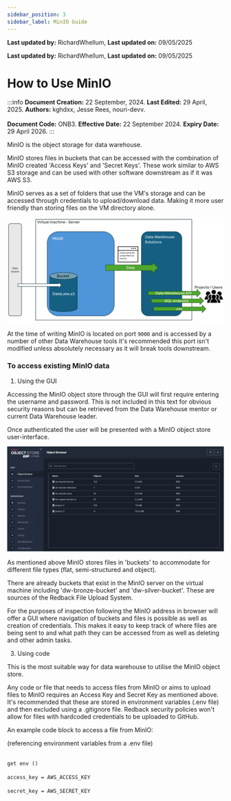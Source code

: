 ```yaml
--- 
sidebar_position: 3
sidebar_label: MinIO Guide
---
```


**Last updated by:** RichardWhellum, **Last updated on:** 09/05/2025


**Last updated by:** RichardWhellum, **Last updated on:** 09/05/2025


# How to Use MinIO

:::info
**Document Creation:** 22 September, 2024. **Last Edited:** 29 April, 2025. **Authors:** kghdxx, Jesse Rees, nouri-devv.
<br></br> **Document Code:** ONB3. **Effective Date:** 22 September 2024. **Expiry Date:** 29 April 2026.
:::

MinIO is the object storage for data warehouse.

  

MinIO stores files in buckets that can be accessed with the combination of MinIO created 'Access Keys' and 'Secret Keys'. These work similar to AWS S3 storage and can be used with other software downstream as if it was AWS S3.

  

MinIO serves as a set of folders that use the VM's storage and can be accessed through credentials to upload/download data. Making it more user friendly than storing files on the VM directory alone.

  ![Miniovis](./pictures/Miniovis.png)

At the time of writing MinIO is located on port `9000` and is accessed by a number of other Data Warehouse tools it's recommended this port isn't modified unless absolutely necessary as it will break tools downstream.

  

### To access existing MinIO data

  

1. Using the GUI

Accessing the MinIO object store through the GUI will first require entering the username and password. This is not included in this text for obvious security reasons but can be retrieved from the Data Warehouse mentor or current Data Warehouse leader.

Once authenticated the user will be presented with a MinIO object store user-interface.

![MinIO1](./pictures/MinIO1.png)

As mentioned above MinIO stores files in 'buckets' to accommodate for different file types (flat, semi-structured and object).

There are already buckets that exist in the MinIO server on the virtual machine including 'dw-bronze-bucket' and 'dw-silver-bucket'. These are sources of the Redback File Upload System.

For the purposes of inspection following the MinIO address in browser will offer a GUI where navigation of buckets and files is possible as well as creation of credentials. This makes it easy to keep track of where files are being sent to and what path they can be accessed from as well as deleting and other admin tasks.

  

3. Using code

This is the most suitable way for data warehouse to utilise the MinIO object store.

Any code or file that needs to access files from MinIO or aims to upload files to MinIO requires an Access Key and Secret Key as mentioned above. It's recommended that these are stored in environment variables (.env file) and then excluded using a .gitignore file. Redback security policies won't allow for files with hardcoded credentials to be uploaded to GitHub.

  

An example code block to access a file from MinIO:

(referencing environment variables from a .env file)

```

get env ()

access_key = AWS_ACCESS_KEY

secret_key = AWS_SECRET_KEY

  

```